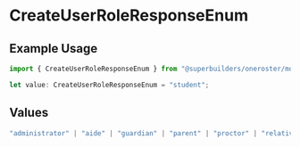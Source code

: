 # CreateUserRoleResponseEnum

## Example Usage

```typescript
import { CreateUserRoleResponseEnum } from "@superbuilders/oneroster/models/operations";

let value: CreateUserRoleResponseEnum = "student";
```

## Values

```typescript
"administrator" | "aide" | "guardian" | "parent" | "proctor" | "relative" | "student" | "teacher"
```